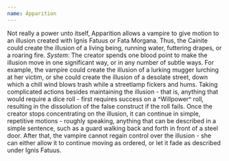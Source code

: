```yaml
---
name: Apparition
---
```


Not really a power unto itself, Apparition allows a vampire to give motion to an illusion created with Ignis Fatuus or Fata Morgana. Thus, the Cainite could create the illusion of a living being, running water, futtering drapes, or a roaring fire.
_System_: The creator spends one blood point to make the illusion move in one significant way, or in any number of subtle ways. For example, the vampire could create the illusion of a lurking mugger lurching at her victim, or she could create the illusion of a desolate street, down which a chill wind blows trash while a streetlamp fickers and hums. Taking complicated actions besides maintaining the illusion - that is, anything that would require a dice roll - first requires success on a ^Willpower^ roll, resulting in the dissolution of the false construct if the roll fails. Once the creator stops concentrating on the illusion, it can continue in simple, repetitive motions - roughly speaking, anything that can be described in a simple sentence, such as a guard walking back and forth in front of a steel door. After that, the vampire cannot regain control over the illusion - she can either allow it to continue moving as ordered, or let it fade as described under Ignis Fatuus.